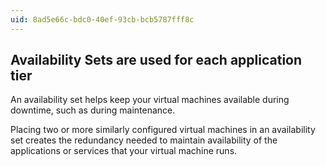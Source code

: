 ```yaml
---
uid: 8ad5e66c-bdc0-40ef-93cb-bcb5787fff8c
---
```

## Availability Sets are used for each application tier

<div class="alert is-warning"><p>An availability set helps keep your virtual machines available during downtime, such as during maintenance.</p></div>

Placing two or more similarly configured virtual machines in an availability set creates the redundancy needed to maintain availability of the applications or services that your virtual machine runs.